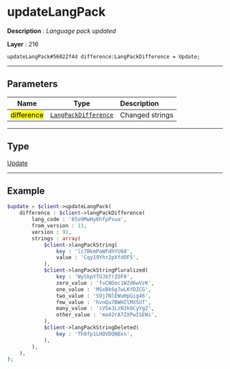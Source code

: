# updateLangPack

**Description** : *Language pack updated*

**Layer** : 216

```tl
updateLangPack#56022f4d difference:LangPackDifference = Update;
```

---

## Parameters

| Name | Type | Description |
| :---: | :---: | :--- |
| <mark>difference</mark> | [`LangPackDifference`](type/LangPackDifference) | Changed strings |

---

## Type

[Update](type/Update)

---

## Example

```php
$update = $client->updateLangPack(
	difference : $client->langPackDifference(
		lang_code : '85o9MwHyKhfpPsua',
		from_version : 11,
		version : 91,
		strings : array(
			$client->langPackString(
				key : 'lc7BkmPaWFdhYU68',
				value : 'Cqy19Yhr2pXfdOF5',
			),
			$client->langPackStringPluralized(
				key : 'WySkpYTUJbfrZOF0',
				zero_value : 'fvCNOoc1WZd6wVzK',
				one_value : 'MSxBk6g7wLKYDZCG',
				two_value : 'S9j7NlEWuHpGig46',
				few_value : 'hvnQu7BWHZlMXSUT',
				many_value : 'iV5eJLzN3kOCyYgZ',
				other_value : 'ma42rA7ZXPwISEWi',
			),
			$client->langPackStringDeleted(
				key : 'Th8fp1LHOVDQNBxn',
			),
		),
	),
);
```